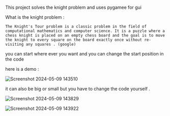 This project solves the knight problem and uses pygamee for gui

What is the knight problem :

    The Knight's Tour problem is a classic problem in the field of computational mathematics and computer science. It is a puzzle where a chess knight is placed on an empty chess board and the goal is to move the knight to every square on the board exactly once without re-visiting any squares . (google)

you can start where ever you want and you can change the start position in the code



here is a demo :

![Screenshot 2024-05-09 143510](https://github.com/AlirezaSaadatmand/Knight-Problem/assets/157215281/a2fbdb56-9b3e-4952-93f9-cad0db1fc3a6)


it can also be big or small but you have to change the code yourself . 


![Screenshot 2024-05-09 143829](https://github.com/AlirezaSaadatmand/Knight-Problem/assets/157215281/5f219614-d233-4164-bc4d-0d5fe2a45331)


![Screenshot 2024-05-09 143922](https://github.com/AlirezaSaadatmand/Knight-Problem/assets/157215281/1232767a-da9c-4029-b7a4-b9f2f4546f7e)
